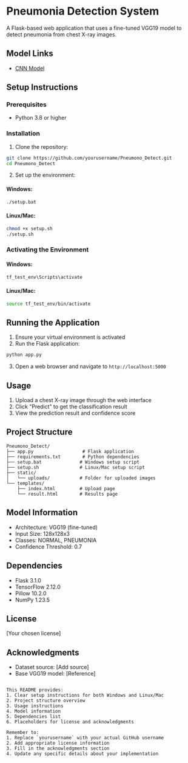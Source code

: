 # Pneumonia Detection System

A Flask-based web application that uses a fine-tuned VGG19 model to detect pneumonia from chest X-ray images.

## Model Links
- [CNN Model](https://drive.google.com/file/d/1-4L-8HJ79W5k-0l8FchG4HH1SI2dLi2W/view?usp=sharing)
<!-- - [Dataset](https://drive.google.com/drive/folders/1BhxsscDaVBamuyUv1HoyXsixeGvTWHt5?usp=sharing) -->

## Setup Instructions

### Prerequisites
- Python 3.8 or higher

### Installation

1. Clone the repository:

```bash
git clone https://github.com/yourusername/Pneumono_Detect.git
cd Pneumono_Detect
```

2. Set up the environment:

#### Windows:

```bash
./setup.bat
```

#### Linux/Mac:

```bash
chmod +x setup.sh
./setup.sh
```

### Activating the Environment

#### Windows:

```bash
tf_test_env\Scripts\activate
```

#### Linux/Mac:

```bash
source tf_test_env/bin/activate
```

## Running the Application

1. Ensure your virtual environment is activated
2. Run the Flask application:

```bash
python app.py
```
3. Open a web browser and navigate to `http://localhost:5000`

## Usage

1. Upload a chest X-ray image through the web interface
2. Click "Predict" to get the classification result
3. View the prediction result and confidence score

## Project Structure
```
Pneumono_Detect/
├── app.py                  # Flask application
├── requirements.txt        # Python dependencies
├── setup.bat              # Windows setup script
├── setup.sh               # Linux/Mac setup script
├── static/
│   └── uploads/           # Folder for uploaded images
└── templates/
    ├── index.html         # Upload page
    └── result.html        # Results page
```

## Model Information
- Architecture: VGG19 (fine-tuned)
- Input Size: 128x128x3
- Classes: NORMAL, PNEUMONIA
- Confidence Threshold: 0.7

## Dependencies
- Flask 3.1.0
- TensorFlow 2.12.0
- Pillow 10.2.0
- NumPy 1.23.5

## License
[Your chosen license]

## Acknowledgments
- Dataset source: [Add source]
- Base VGG19 model: [Reference]
```

This README provides:
1. Clear setup instructions for both Windows and Linux/Mac
2. Project structure overview
3. Usage instructions
4. Model information
5. Dependencies list
6. Placeholders for license and acknowledgments

Remember to:
1. Replace `yourusername` with your actual GitHub username
2. Add appropriate license information
3. Fill in the acknowledgments section
4. Update any specific details about your implementation